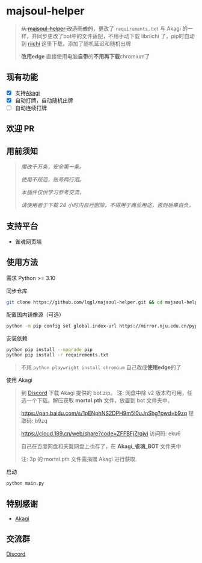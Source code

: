 # majsoul-helper

> ~~从 [majsoul-helper](https://github.com/lqgl/majsoul-helper) 改造而成的~~，更改了 ```requirements.txt``` 与 Akagi 的一样，并同步更改了bot中的文件适配，不用手动下载 libriichi 了，pip时自动到 [riichi](https://github.com/shinkuan/Akagi/releases/expanded_assets/v0.1.1-libriichi) 这里下载，添加了随机延迟和随机出牌
>
> **改用edge** 直接使用电脑**自带**的**不用再下载**chromium了

## 现有功能

- [x] 支持[Akagi](https://github.com/shinkuan/Akagi)
- [x] 自动打牌，自动随机出牌
- [ ] 自动连续打牌

## 欢迎 PR

## 用前须知

> _魔改千万条，安全第一条。_
>
> _使用不规范，账号两行泪。_
>
> _本插件仅供学习参考交流，_
>
> _请使用者于下载 24 小时内自行删除，不得用于商业用途，否则后果自负。_

## 支持平台

- 雀魂网页端

## 使用方法

需求 Python >= 3.10

同步仓库

```bash
git clone https://github.com/lqgl/majsoul-helper.git && cd majsoul-helper
```

配置国内镜像源（可选）

```bash
python -m pip config set global.index-url https://mirror.nju.edu.cn/pypi/web/simple
```

安装依赖

```bash
python pip install --upgrade pip
python pip install -r requirements.txt
```

> 不用 ```python playwright install chromium``` 自己改成**使用edge**的了

使用 Akagi

> 到 [Discord](https://discord.gg/Z2wjXUK8bN) 下载 Akagi 提供的 bot.zip。 注: 网盘中除 v2 版本均可用，任选一个下载。解压获取 **mortal.pth** 文件，放置到 bot 文件夹中。
>
> https://pan.baidu.com/s/1pENphNS2DPH9m5I0uJnShg?pwd=b9zq 提取码: b9zq
>
> https://cloud.189.cn/web/share?code=ZFFBFjZrqiyi 访问码: eku6
>
> 自己在百度网盘和天翼网盘上也存了，在 **Akagi_雀魂_BOT** 文件夹中
>
> 注: 3p 的 mortal.pth 文件需捐赠 Akagi 进行获取.

启动

```bash
python main.py
```

## 特别感谢

- [Akagi](https://github.com/shinkuan/Akagi)

## 交流群

[Discord](https://discord.gg/)
